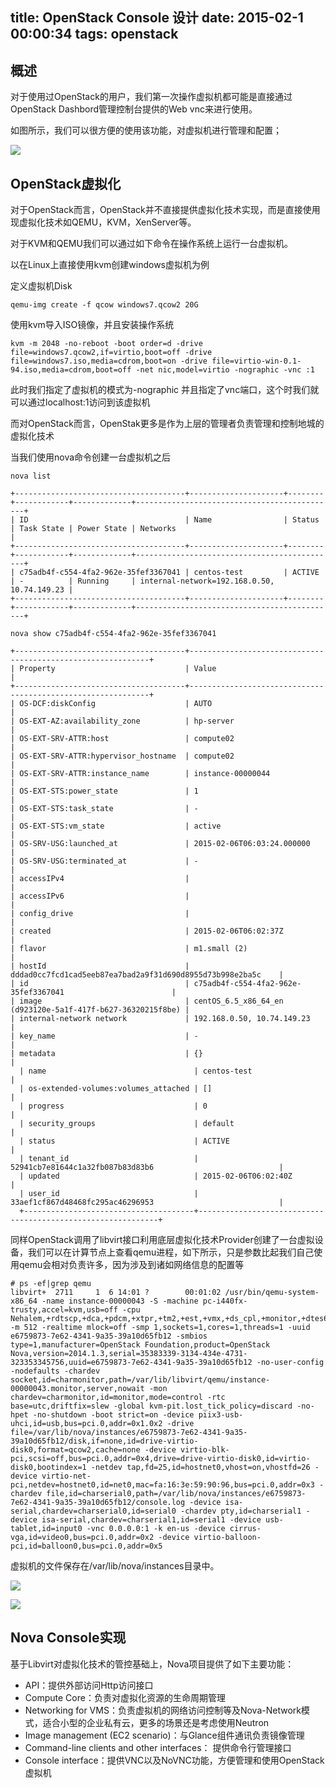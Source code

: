 title: OpenStack Console 设计
date: 2015-02-1 00:00:34
tags: openstack
---

## 概述

对于使用过OpenStack的用户，我们第一次操作虚拟机都可能是直接通过OpenStack Dashbord管理控制台提供的Web vnc来进行使用。

如图所示，我们可以很方便的使用该功能，对虚拟机进行管理和配置；

<!-- more -->

![](http://filehost.qiniudn.com/dashbord_console.png)

## OpenStack虚拟化

对于OpenStack而言，OpenStack并不直接提供虚拟化技术实现，而是直接使用现虚拟化技术如QEMU，KVM，XenServer等。

对于KVM和QEMU我们可以通过如下命令在操作系统上运行一台虚拟机。

以在Linux上直接使用kvm创建windows虚拟机为例

定义虚拟机Disk

```
qemu-img create -f qcow windows7.qcow2 20G
```

使用kvm导入ISO镜像，并且安装操作系统

```
kvm -m 2048 -no-reboot -boot order=d -drive file=windows7.qcow2,if=virtio,boot=off -drive file=windows7.iso,media=cdrom,boot=on -drive file=virtio-win-0.1-94.iso,media=cdrom,boot=off -net nic,model=virtio -nographic -vnc :1
```

此时我们指定了虚拟机的模式为-nographic 并且指定了vnc端口，这个时我们就可以通过localhost:1访问到该虚拟机

而对OpenStack而言，OpenStak更多是作为上层的管理者负责管理和控制地城的虚拟化技术

当我们使用nova命令创建一台虚拟机之后

```
nova list

+--------------------------------------+---------------------+--------+------------+-------------+---------------------------------------------+
| ID                                   | Name                | Status | Task State | Power State | Networks                                    |
+--------------------------------------+---------------------+--------+------------+-------------+---------------------------------------------+
| c75adb4f-c554-4fa2-962e-35fef3367041 | centos-test         | ACTIVE | -          | Running     | internal-network=192.168.0.50, 10.74.149.23 |
+--------------------------------------+---------------------+--------+------------+-------------+---------------------------------------------+

```

```
nova show c75adb4f-c554-4fa2-962e-35fef3367041

+--------------------------------------+-------------------------------------------------------------+
| Property                             | Value                                                       |
+--------------------------------------+-------------------------------------------------------------+
| OS-DCF:diskConfig                    | AUTO                                                        |
| OS-EXT-AZ:availability_zone          | hp-server                                                   |
| OS-EXT-SRV-ATTR:host                 | compute02                                                   |
| OS-EXT-SRV-ATTR:hypervisor_hostname  | compute02                                                   |
| OS-EXT-SRV-ATTR:instance_name        | instance-00000044                                           |
| OS-EXT-STS:power_state               | 1                                                           |
| OS-EXT-STS:task_state                | -                                                           |
| OS-EXT-STS:vm_state                  | active                                                      |
| OS-SRV-USG:launched_at               | 2015-02-06T06:03:24.000000                                  |
| OS-SRV-USG:terminated_at             | -                                                           |
| accessIPv4                           |                                                             |
| accessIPv6                           |                                                             |
| config_drive                         |                                                             |
| created                              | 2015-02-06T06:02:37Z                                        |
| flavor                               | m1.small (2)                                                |
| hostId                               | dddad0cc7fcd1cad5eeb87ea7bad2a9f31d690d8955d73b998e2ba5c    |
| id                                   | c75adb4f-c554-4fa2-962e-35fef3367041                        |
| image                                | centOS_6.5_x86_64_en (d923120e-5a1f-417f-b627-36320215f8be) |
| internal-network network             | 192.168.0.50, 10.74.149.23                                  |
| key_name                             | -                                                           |
| metadata                             | {}                                                          |
  | name                                 | centos-test                                                 |
  | os-extended-volumes:volumes_attached | []                                                          |
  | progress                             | 0                                                           |
  | security_groups                      | default                                                     |
  | status                               | ACTIVE                                                      |
  | tenant_id                            | 52941cb7e81644c1a32fb087b83d83b6                            |
  | updated                              | 2015-02-06T06:02:40Z                                        |
  | user_id                              | 33aef1cf867d48468fc295ac46296953                            |
  +--------------------------------------+-------------------------------------------------------------+
```

同样OpenStack调用了libvirt接口利用底层虚拟化技术Provider创建了一台虚拟设备，我们可以在计算节点上查看qemu进程，如下所示，只是参数比起我们自己使用qemu会相对负责许多，因为涉及到诸如网络信息的配置等

```
# ps -ef|grep qemu
libvirt+  2711     1  6 14:01 ?        00:01:02 /usr/bin/qemu-system-x86_64 -name instance-00000043 -S -machine pc-i440fx-trusty,accel=kvm,usb=off -cpu Nehalem,+rdtscp,+dca,+pdcm,+xtpr,+tm2,+est,+vmx,+ds_cpl,+monitor,+dtes64,+pbe,+tm,+ht,+ss,+acpi,+ds,+vme -m 512 -realtime mlock=off -smp 1,sockets=1,cores=1,threads=1 -uuid e6759873-7e62-4341-9a35-39a10d65fb12 -smbios type=1,manufacturer=OpenStack Foundation,product=OpenStack Nova,version=2014.1.3,serial=35383339-3134-434e-4731-323353345756,uuid=e6759873-7e62-4341-9a35-39a10d65fb12 -no-user-config -nodefaults -chardev socket,id=charmonitor,path=/var/lib/libvirt/qemu/instance-00000043.monitor,server,nowait -mon chardev=charmonitor,id=monitor,mode=control -rtc base=utc,driftfix=slew -global kvm-pit.lost_tick_policy=discard -no-hpet -no-shutdown -boot strict=on -device piix3-usb-uhci,id=usb,bus=pci.0,addr=0x1.0x2 -drive file=/var/lib/nova/instances/e6759873-7e62-4341-9a35-39a10d65fb12/disk,if=none,id=drive-virtio-disk0,format=qcow2,cache=none -device virtio-blk-pci,scsi=off,bus=pci.0,addr=0x4,drive=drive-virtio-disk0,id=virtio-disk0,bootindex=1 -netdev tap,fd=25,id=hostnet0,vhost=on,vhostfd=26 -device virtio-net-pci,netdev=hostnet0,id=net0,mac=fa:16:3e:59:90:96,bus=pci.0,addr=0x3 -chardev file,id=charserial0,path=/var/lib/nova/instances/e6759873-7e62-4341-9a35-39a10d65fb12/console.log -device isa-serial,chardev=charserial0,id=serial0 -chardev pty,id=charserial1 -device isa-serial,chardev=charserial1,id=serial1 -device usb-tablet,id=input0 -vnc 0.0.0.0:1 -k en-us -device cirrus-vga,id=video0,bus=pci.0,addr=0x2 -device virtio-balloon-pci,id=balloon0,bus=pci.0,addr=0x5
```

虚拟机的文件保存在/var/lib/nova/instances目录中。


![](http://filehost.qiniudn.com/vnc_viewer.png)



![](http://filehost.qiniudn.com/connect_to_vm.png)

## Nova Console实现

基于Libvirt对虚拟化技术的管控基础上，Nova项目提供了如下主要功能：

* API：提供外部访问Http访问接口
* Compute Core：负责对虚拟化资源的生命周期管理
* Networking for VMS：负责虚拟机的网络访问控制等及Nova-Network模式，适合小型的企业私有云，更多的场景还是考虑使用Neutron
* Image management (EC2 scenario)：与Glance组件通讯负责镜像管理
* Command-line clients and other interfaces： 提供命令行管理接口
* Console interface：提供VNC以及NoVNC功能，方便管理和使用OpenStack虚拟机

